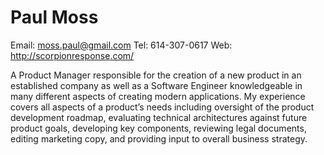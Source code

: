 Paul Moss
============
Email: moss.paul@gmail.com
Tel: 614-307-0617
Web: http://scorpionresponse.com/

A Product Manager responsible for the creation of a new product in an established company as well as a Software Engineer knowledgeable in many different aspects of creating modern applications. My experience covers all aspects of a product’s needs including oversight of the product development roadmap, evaluating technical architectures against future product goals, developing key components, reviewing legal documents, editing marketing copy, and providing input to overall business strategy.














